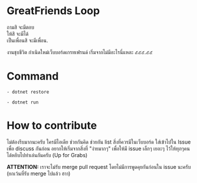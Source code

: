 GreatFriends Loop
===========

ถามสิ จะมีตอบ  
ให้สิ จะมีได้  
เป็นเพื่อนสิ จะมีเพื่อน.

งานชุบชีวิต กำเนิดใหม่เว็บบอร์ดเกรทเฟรนด์
เริ่มจากไม่มีอะไรนี่แหละ ๕๕๕.๕๕


# Command
```
- dotnet restore

- dotnet run
```

# How to contribute
ไม่ต้องรีบมากนะครับ ใครมีไอเดีย ช่วยกันคิด 
ช่วยกัน list สิ่งที่ควรมีในเว็บบอร์ด 
ใส่เข้าไปใน Issue เพื่อ discuss กันก่อน 
อยากให้เริ่มจากสิ่งที่ "ง่ายมากๆ" เพื่อให้มี issue เล็กๆ เยอะๆ 
ไว้ให้ทุกๆคน ได้หยิบไปทำเล่นกันครับ (Up for Grabs)

**ATTENTION:** เราจะไม่รับ merge pull request 
โดยไม่มีการพูดคุยกันก่อนใน issue นะครับ
(ยกเว้นที่รับ merge ไปแล้ว ฮาา)